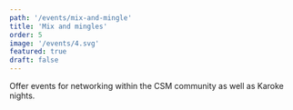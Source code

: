 ```yaml
---
path: '/events/mix-and-mingle'
title: 'Mix and mingles'
order: 5
image: '/events/4.svg'
featured: true
draft: false
---
```


Offer events for networking within the CSM community as well as Karoke nights.
